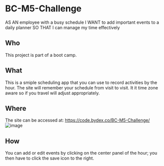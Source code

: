 # BC-M5-Challenge
AS AN employee with a busy schedule I WANT to add important events to a daily planner SO THAT I can manage my time effectively

## Who
This project is part of a boot camp. 

## What
This is a smiple scheduling app that you can use to record activities by the hour.
The site will remember your schedule from visit to visit.
It it time zone aware so if you travel will adjust appropriately. 

## Where
The site can be accessed at: https://code.bydex.co/BC-M5-Challenge/
![image](https://user-images.githubusercontent.com/119005046/221385933-80d72877-c048-40f6-9ae6-ac801b3af1aa.png)

## How
You can add or edit events by clicking on the center panel of the hour; you then have to click the save icon to the right. 

